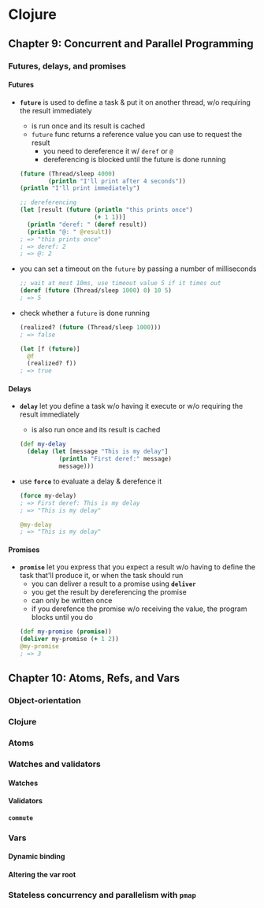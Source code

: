 # Clojure

## Chapter 9: Concurrent and Parallel Programming

### Futures, delays, and promises

#### Futures

* __`future`__ is used to define a task & put it on another thread, w/o requiring the result immediately
  - is run once and its result is cached
  - `future` func returns a reference value you can use to request the result
    - you need to dereference it w/ `deref` or `@`
    - dereferencing is blocked until the future is done running
  ```clojure
  (future (Thread/sleep 4000)
          (println "I'll print after 4 seconds"))
  (println "I'll print immediately")

  ;; dereferencing
  (let [result (future (println "this prints once")
                       (+ 1 1))]
    (println "deref: " (deref result))
    (println "@: " @result))
  ; => "this prints once"
  ; => deref: 2
  ; => @: 2
  ```

* you can set a timeout on the `future` by passing a number of milliseconds
  ```clojure
  ;; wait at most 10ms, use timeout value 5 if it times out
  (deref (future (Thread/sleep 1000) 0) 10 5)
  ; => 5
  ```

* check whether a `future` is done running
  ```clojure
  (realized? (future (Thread/sleep 1000)))
  ; => false

  (let [f (future)]
    @f
    (realized? f))
  ; => true
  ```

#### Delays

* __`delay`__ let you define a task w/o having it execute or w/o requiring the result immediately
  - is also run once and its result is cached
  ```clojure
  (def my-delay
    (delay (let [message "This is my delay"]
             (println "First deref:" message)
             message)))
  ```

* use __`force`__ to evaluate a delay & derefence it
  ```clojure
  (force my-delay)
  ; => First deref: This is my delay
  ; => "This is my delay"

  @my-delay
  ; => "This is my delay"
  ```

#### Promises

* __`promise`__ let you express that you expect a result w/o having to define the task that'll produce it, or when the task should run
  - you can deliver a result to a promise using __`deliver`__
  - you get the result by dereferencing the promise
  - can only be written once
  - if you derefence the promise w/o receiving the value, the program blocks until you do
  ```clojure
  (def my-promise (promise))
  (deliver my-promise (+ 1 2))
  @my-promise
  ; => 3
  ```

## Chapter 10: Atoms, Refs, and Vars

### Object-orientation

### Clojure

### Atoms

### Watches and validators

#### Watches

#### Validators

#### `commute`

### Vars

#### Dynamic binding

#### Altering the var root

### Stateless concurrency and parallelism with `pmap`

